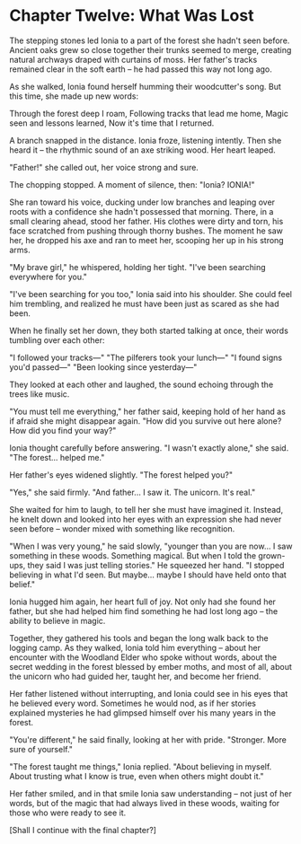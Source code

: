 # Chapter Twelve: What Was Lost

The stepping stones led Ionia to a part of the forest she hadn't seen before. Ancient oaks grew so close together their trunks seemed to merge, creating natural archways draped with curtains of moss. Her father's tracks remained clear in the soft earth – he had passed this way not long ago.

As she walked, Ionia found herself humming their woodcutter's song. But this time, she made up new words:

Through the forest deep I roam,
Following tracks that lead me home,
Magic seen and lessons learned,
Now it's time that I returned.

A branch snapped in the distance. Ionia froze, listening intently. Then she heard it – the rhythmic sound of an axe striking wood. Her heart leaped.

"Father!" she called out, her voice strong and sure.

The chopping stopped. A moment of silence, then: "Ionia? IONIA!"

She ran toward his voice, ducking under low branches and leaping over roots with a confidence she hadn't possessed that morning. There, in a small clearing ahead, stood her father. His clothes were dirty and torn, his face scratched from pushing through thorny bushes. The moment he saw her, he dropped his axe and ran to meet her, scooping her up in his strong arms.

"My brave girl," he whispered, holding her tight. "I've been searching everywhere for you."

"I've been searching for you too," Ionia said into his shoulder. She could feel him trembling, and realized he must have been just as scared as she had been.

When he finally set her down, they both started talking at once, their words tumbling over each other:

"I followed your tracks—"
"The pilferers took your lunch—"
"I found signs you'd passed—"
"Been looking since yesterday—"

They looked at each other and laughed, the sound echoing through the trees like music.

"You must tell me everything," her father said, keeping hold of her hand as if afraid she might disappear again. "How did you survive out here alone? How did you find your way?"

Ionia thought carefully before answering. "I wasn't exactly alone," she said. "The forest... helped me."

Her father's eyes widened slightly. "The forest helped you?"

"Yes," she said firmly. "And father... I saw it. The unicorn. It's real."

She waited for him to laugh, to tell her she must have imagined it. Instead, he knelt down and looked into her eyes with an expression she had never seen before – wonder mixed with something like recognition.

"When I was very young," he said slowly, "younger than you are now... I saw something in these woods. Something magical. But when I told the grown-ups, they said I was just telling stories." He squeezed her hand. "I stopped believing in what I'd seen. But maybe... maybe I should have held onto that belief."

Ionia hugged him again, her heart full of joy. Not only had she found her father, but she had helped him find something he had lost long ago – the ability to believe in magic.

Together, they gathered his tools and began the long walk back to the logging camp. As they walked, Ionia told him everything – about her encounter with the Woodland Elder who spoke without words, about the secret wedding in the forest blessed by ember moths, and most of all, about the unicorn who had guided her, taught her, and become her friend.

Her father listened without interrupting, and Ionia could see in his eyes that he believed every word. Sometimes he would nod, as if her stories explained mysteries he had glimpsed himself over his many years in the forest.

"You're different," he said finally, looking at her with pride. "Stronger. More sure of yourself."

"The forest taught me things," Ionia replied. "About believing in myself. About trusting what I know is true, even when others might doubt it."

Her father smiled, and in that smile Ionia saw understanding – not just of her words, but of the magic that had always lived in these woods, waiting for those who were ready to see it.

[Shall I continue with the final chapter?]</antArtifact>
